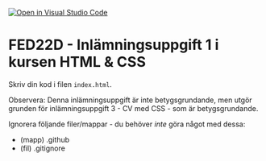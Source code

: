 [![Open in Visual Studio Code](https://classroom.github.com/assets/open-in-vscode-c66648af7eb3fe8bc4f294546bfd86ef473780cde1dea487d3c4ff354943c9ae.svg)](https://classroom.github.com/online_ide?assignment_repo_id=8758093&assignment_repo_type=AssignmentRepo)
# FED22D - Inlämningsuppgift 1 i kursen HTML & CSS

Skriv din kod i filen `index.html`.

Observera: Denna inlämningsuppgift är inte betygsgrundande, men utgör grunden för inlämningsuppgift 3 - CV med CSS - som är betygsgrundande.

Ignorera följande filer/mappar - du behöver _inte_ göra något med dessa:

- (mapp) .github
- (fil) .gitignore
